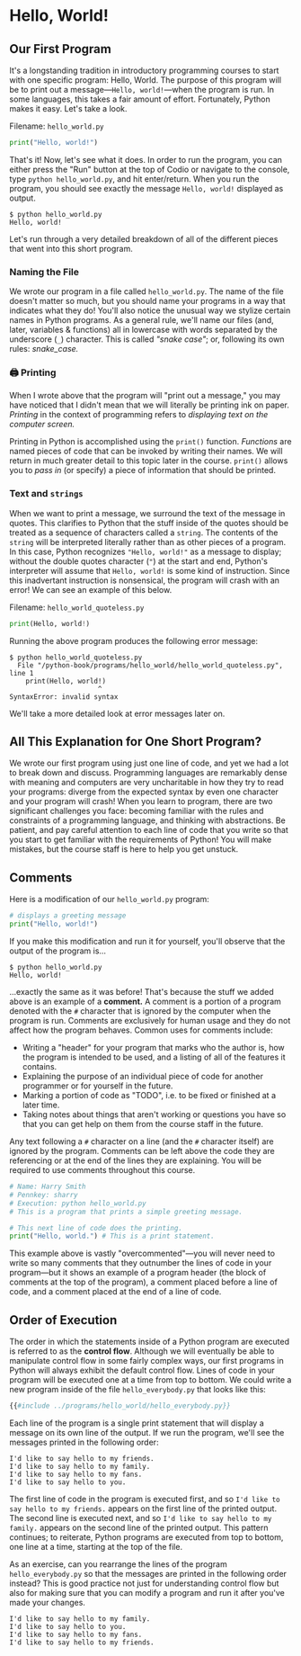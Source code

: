 # Hello, World!

## Our First Program

It's a longstanding tradition in introductory programming courses to start with one specific program: Hello, World. The purpose of this program will be to print out a message—`Hello, world!`—when the program is run. In some languages, this takes a fair amount of effort. Fortunately, Python makes it easy. Let's take a look. 

Filename: `hello_world.py`
```python
print("Hello, world!")
```

That's it! Now, let's see what it does. In order to run the program, you can either press the "Run" button at the top of Codio or navigate to the console, type `python hello_world.py`, and hit enter/return. When you run the program, you should see exactly the message `Hello, world!` displayed as output. 

```console
$ python hello_world.py
Hello, world!
```

Let's run through a very detailed breakdown of all of the different pieces that went into this short program. 

### Naming the File
We wrote our program in a file called `hello_world.py`. The name of the file doesn't matter so much, but you should name your programs in a way that indicates what they do! You'll also notice the unusual way we stylize certain names in Python programs. As a general rule, we'll name our files (and, later, variables & functions) all in lowercase with words separated by the underscore (`_`) character. This is called *"snake case"*; or, following its own rules: *snake_case.*

### 🖨️ Printing
When I wrote above that the program will "print out a message," you may have noticed that I didn't mean that we will literally be printing ink on paper. *Printing* in the context of programming refers to *displaying text on the computer screen.* 

Printing in Python is accomplished using the `print()` function. *Functions* are named pieces of code that can be invoked by writing their names. We will return in much greater detail to this topic later in the course. `print()` allows you to *pass in* (or specify) a piece of information that should be printed. 

### Text and `strings`
When we want to print a message, we surround the text of the message in quotes. This clarifies to Python that the stuff inside of the quotes should be treated as a sequence of characters called a `string`. The contents of the `string` will be interpreted literally rather than as other pieces of a program. In this case, Python recognizes `"Hello, world!"` as a message to display; without the double quotes character (`"`) at the start and end, Python's interpreter will assume that `Hello, world!` is some kind of instruction. Since this inadvertant instruction is nonsensical, the program will crash with an error! We can see an example of this below.

Filename: `hello_world_quoteless.py`
```python
print(Hello, world!)
```

Running the above program produces the following error message:
```console
$ python hello_world_quoteless.py
  File "/python-book/programs/hello_world/hello_world_quoteless.py", line 1
    print(Hello, world!)
                      ^
SyntaxError: invalid syntax
```

We'll take a more detailed look at error messages later on.

## All This Explanation for One Short Program?

We wrote our first program using just one line of code, and yet we had a lot to break down and discuss. Programming languages are remarkably dense with meaning and computers are very uncharitable in how they try to read your programs: diverge from the expected syntax by even one character and your program will crash! When you learn to program, there are two significant challenges you face: becoming familiar with the rules and constraints of a programming language, and thinking with abstractions. Be patient, and pay careful attention to each line of code that you write so that you start to get familiar with the requirements of Python! You will make mistakes, but the course staff is here to help you get unstuck.

## Comments

Here is a modification of our `hello_world.py` program:

```python
# displays a greeting message
print("Hello, world!")
```

If you make this modification and run it for yourself, you'll observe that the output of the program is...

```console
$ python hello_world.py
Hello, world!
```

...exactly the same as it was before! That's because the stuff we added above is an example of a **comment.** A comment is a portion of a program denoted with the `#` character that is ignored by the computer when the program is run. Comments are exclusively for human usage and they do not affect how the program behaves. Common uses for comments include:
- Writing a "header" for your program that marks who the author is, how the program is intended to be used, and a listing of all of the features it contains.
- Explaining the purpose of an individual piece of code for another programmer or for yourself in the future.
- Marking a portion of code as "TODO", i.e. to be fixed or finished at a later time.
- Taking notes about things that aren't working or questions you have so that you can get help on them from the course staff in the future.

Any text following a `#` character on a line (and the `#` character itself) are ignored by the program. Comments can be left above the code they are referencing or at the end of the lines they are explaining. You will be required to use comments throughout this course.

```python
# Name: Harry Smith
# Pennkey: sharry
# Execution: python hello_world.py
# This is a program that prints a simple greeting message.

# This next line of code does the printing.
print("Hello, world.") # This is a print statement.
```

This example above is vastly "overcommented"—you will never need to write so many comments that they outnumber the lines of code in your program—but it shows an example of a program header (the block of comments at the top of the program), a comment placed before a line of code, and a comment placed at the end of a line of code. 

## Order of Execution

The order in which the statements inside of a Python program are executed is referred to as the **control flow**. Although we will eventually be able to manipulate control flow in some fairly complex ways, our first programs in Python will always exhibit the default control flow. Lines of code in your program will be executed one at a time from top to bottom. We could write a new program inside of the file `hello_everybody.py` that looks like this:

```python
{{#include ../programs/hello_world/hello_everybody.py}}
```

Each line of the program is a single print statement that will display a message on its own line of the output. If we run the program, we'll see the messages printed in the following order:

```console
I'd like to say hello to my friends.
I'd like to say hello to my family.
I'd like to say hello to my fans.
I'd like to say hello to you.
```

The first line of code in the program is executed first, and so `I'd like to say hello to my friends.` appears on the first line of the printed output. The second line is executed next, and so `I'd like to say hello to my family.` appears on the second line of the printed output. This pattern continues; to reiterate, Python programs are executed from top to bottom, one line at a time, starting at the top of the file.

As an exercise, can you rearrange the lines of the program `hello_everybody.py` so that the messages are printed in the following order instead? This is good practice not just for understanding control flow but also for making sure that you can modify a program and run it after you've made your changes.

```console
I'd like to say hello to my family.
I'd like to say hello to you.
I'd like to say hello to my fans.
I'd like to say hello to my friends.
```